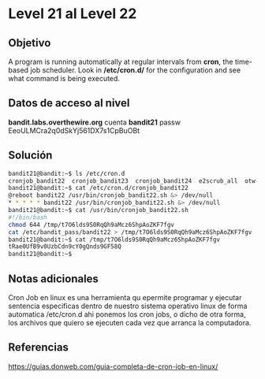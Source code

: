 # Level 21 al Level 22

## Objetivo 
A program is running automatically at regular intervals from **cron**, the time-based job scheduler. Look in **/etc/cron.d/** for the configuration and see what command is being executed.

## Datos de acceso al nivel
**bandit.labs.overthewire.org**
cuenta
**bandit21**
passw
EeoULMCra2q0dSkYj561DX7s1CpBuOBt

## Solución 
```bash
bandit21@bandit:~$ ls /etc/cron.d
cronjob_bandit22  cronjob_bandit23  cronjob_bandit24  e2scrub_all  otw-tmp-dir  sysstat
bandit21@bandit:~$ cat /etc/cron.d/cronjob_bandit22
@reboot bandit22 /usr/bin/cronjob_bandit22.sh &> /dev/null
* * * * * bandit22 /usr/bin/cronjob_bandit22.sh &> /dev/null
bandit21@bandit:~$ cat /usr/bin/cronjob_bandit22.sh
#!/bin/bash
chmod 644 /tmp/t7O6lds9S0RqQh9aMcz6ShpAoZKF7fgv
cat /etc/bandit_pass/bandit22 > /tmp/t7O6lds9S0RqQh9aMcz6ShpAoZKF7fgv
bandit21@bandit:~$ cat /tmp/t7O6lds9S0RqQh9aMcz6ShpAoZKF7fgv
tRae0UfB9v0UzbCdn9cY0gQnds9GF58Q
bandit21@bandit:~$
```

## Notas adicionales
Cron Job en linux es una herramienta qu epermite programar y ejecutar sentencia especificas dentro de nuestro sistema operativo linux de forma automatica 
/etc/cron.d ahi ponemos los cron jobs, o dicho de otra forma, los archivos que quiero se ejecuten cada vez que arranca la computadora.
## Referencias 
https://guias.donweb.com/guia-completa-de-cron-job-en-linux/